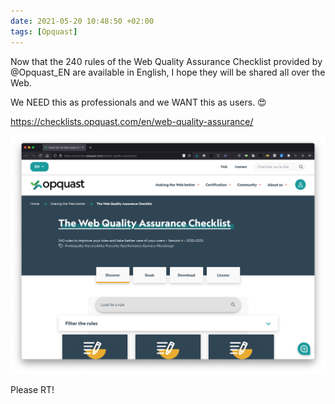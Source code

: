 ```yaml
---
date: 2021-05-20 10:48:50 +02:00
tags: [Opquast]
---
```


Now that the 240 rules of the Web Quality Assurance Checklist provided by @Opquast_EN are available in English, I hope they will be shared all over the Web.

We NEED this as professionals and we WANT this as users. 😍

https://checklists.opquast.com/en/web-quality-assurance/

![Screenshot of the Web Quality Assurance Checklist site](opquast-web-quality-assurance-checklist.png)

Please RT!
